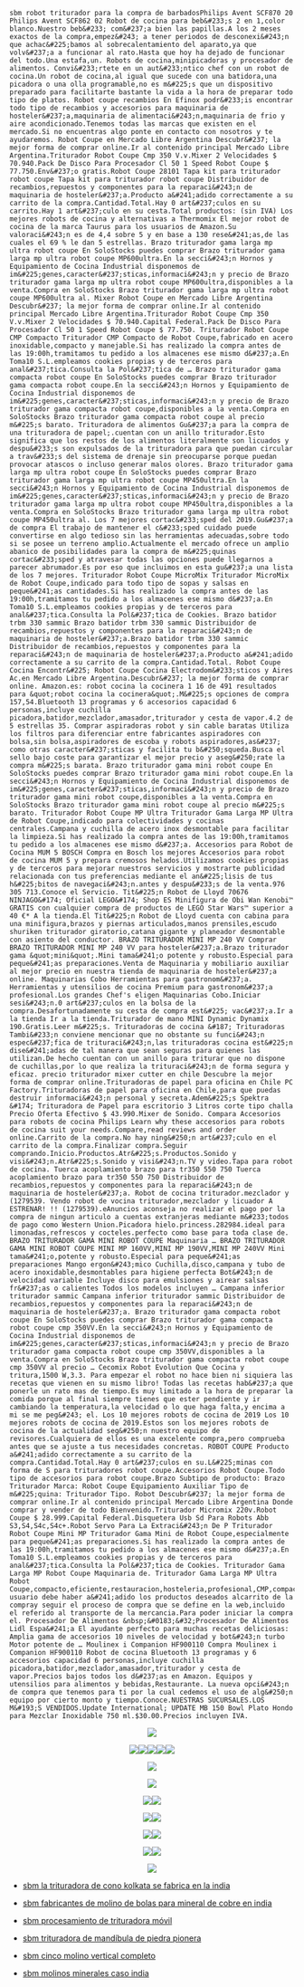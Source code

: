 
```
sbm robot triturador para la compra de barbadosPhilips Avent SCF870 20 Philips Avent SCF862 02 Robot de cocina para beb&#233;s 2 en 1,color blanco.Nuestro beb&#233; com&#237;a bien las papillas.A los 2 meses exactos de la compra,empez&#243; a tener periodos de desconexi&#243;n que achac&#225;bamos al sobrecalentamiento del aparato,ya que volv&#237;a a funcionar al rato.Hasta que hoy ha dejado de funcionar del todo.Una estafa,un. Robots de cocina,minipicadoras y procesador de alimentos. Convi&#233;rtete en un aut&#233;ntico chef con un robot de cocina.Un robot de cocina,al igual que sucede con una batidora,una picadora o una olla programable,no es m&#225;s que un dispositivo preparado para facilitarte bastante la vida a la hora de preparar todo tipo de platos. Robot coupe recambios En Efinox podr&#233;is encontrar todo tipo de recambios y accesorios para maquinaria de hosteler&#237;a,maquinaria de alimentaci&#243;n,maquinaria de frio y aire acondicionado.Tenemos todas las marcas que existen en el mercado.Si no encuentras algo ponte en contacto con nosotros y te ayudaremos. Robot Coupe en Mercado Libre Argentina Descubr&#237; la mejor forma de comprar online.Ir al contenido principal Mercado Libre Argentina.Triturador Robot Coupe Cmp 350 V.v.Mixer 2 Velocidades $ 70.940.Pack De Disco Para Procesador Cl 50 1 Speed Robot Coupe $ 77.750.Env&#237;o gratis.Robot Coupe 28101 Tapa kit para triturador robot coupe Tapa kit para triturador robot coupe Distribuidor de recambios,repuestos y componentes para la reparaci&#243;n de maquinaria de hosteler&#237;a.Producto a&#241;adido correctamente a su carrito de la compra.Cantidad.Total.Hay 0 art&#237;culos en su carrito.Hay 1 art&#237;culo en su cesta.Total productos: (sin IVA) Los mejores robots de cocina y alternativas a Thermomix El mejor robot de cocina de la marca Taurus para los usuarios de Amazon.Su valoraci&#243;n es de 4,4 sobre 5 y en base a 130 rese&#241;as,de las cuales el 69 % le dan 5 estrellas. Brazo triturador gama larga mp ultra robot coupe En SoloStocks puedes comprar Brazo triturador gama larga mp ultra robot coupe MP600ultra.En la secci&#243;n Hornos y Equipamiento de Cocina Industrial disponemos de im&#225;genes,caracter&#237;sticas,informaci&#243;n y precio de Brazo triturador gama larga mp ultra robot coupe MP600ultra,disponibles a la venta.Compra en SoloStocks Brazo triturador gama larga mp ultra robot coupe MP600ultra al. Mixer Robot Coupe en Mercado Libre Argentina Descubr&#237; la mejor forma de comprar online.Ir al contenido principal Mercado Libre Argentina.Triturador Robot Coupe Cmp 350 V.v.Mixer 2 Velocidades $ 70.940.Capital Federal.Pack De Disco Para Procesador Cl 50 1 Speed Robot Coupe $ 77.750. Triturador Robot Coupe CMP Compacto Triturador CMP Compacto de Robot Coupe,fabricado en acero inoxidable,compacto y manejable.Si has realizado la compra antes de las 19:00h,tramitamos tu pedido a los almacenes ese mismo d&#237;a.En Toma10 S.L.empleamos cookies propias y de terceros para anal&#237;tica.Consulta la Pol&#237;tica de … Brazo triturador gama compacta robot coupe En SoloStocks puedes comprar Brazo triturador gama compacta robot coupe.En la secci&#243;n Hornos y Equipamiento de Cocina Industrial disponemos de im&#225;genes,caracter&#237;sticas,informaci&#243;n y precio de Brazo triturador gama compacta robot coupe,disponibles a la venta.Compra en SoloStocks Brazo triturador gama compacta robot coupe al precio m&#225;s barato. Trituradora de alimentos Gu&#237;a para la compra de una trituradora de papel;.cuentan con un anillo triturador.Esto significa que los restos de los alimentos literalmente son licuados y despu&#233;s son expulsados de la trituradora para que puedan circular a trav&#233;s del sistema de drenaje sin preocuparse porque puedan provocar atascos o incluso generar malos olores. Brazo triturador gama larga mp ultra robot coupe En SoloStocks puedes comprar Brazo triturador gama larga mp ultra robot coupe MP450ultra.En la secci&#243;n Hornos y Equipamiento de Cocina Industrial disponemos de im&#225;genes,caracter&#237;sticas,informaci&#243;n y precio de Brazo triturador gama larga mp ultra robot coupe MP450ultra,disponibles a la venta.Compra en SoloStocks Brazo triturador gama larga mp ultra robot coupe MP450ultra al. Los 7 mejores cortac&#233;sped del 2019.Gu&#237;a de compra El trabajo de mantener el c&#233;sped cuidado puede convertirse en algo tedioso sin las herramientas adecuadas,sobre todo si se posee un terreno amplio.Actualmente el mercado ofrece un amplio abanico de posibilidades para la compra de m&#225;quinas cortac&#233;sped y atravesar todas las opciones puede llegarnos a parecer abrumador.Es por eso que incluimos en esta gu&#237;a una lista de los 7 mejores. Triturador Robot Coupe MicroMix Triturador MicroMix de Robot Coupe,indicado para todo tipo de sopas y salsas en peque&#241;as cantidades.Si has realizado la compra antes de las 19:00h,tramitamos tu pedido a los almacenes ese mismo d&#237;a.En Toma10 S.L.empleamos cookies propias y de terceros para anal&#237;tica.Consulta la Pol&#237;tica de Cookies. Brazo batidor trbm 330 sammic Brazo batidor trbm 330 sammic Distribuidor de recambios,repuestos y componentes para la reparaci&#243;n de maquinaria de hosteler&#237;a.Brazo batidor trbm 330 sammic Distribuidor de recambios,repuestos y componentes para la reparaci&#243;n de maquinaria de hosteler&#237;a.Producto a&#241;adido correctamente a su carrito de la compra.Cantidad.Total. Robot Coupe Cocina Encontr&#225; Robot Coupe Cocina Electrodom&#233;sticos y Aires Ac.en Mercado Libre Argentina.Descubr&#237; la mejor forma de comprar online. Amazon.es: robot cocina la cocinera 1 16 de 491 resultados para &quot;robot cocina la cocinera&quot;.M&#225;s opciones de compra 157,54.Bluetooth 13 programas y 6 accesorios capacidad 6 personas,incluye cuchilla picadora,batidor,mezclador,amasador,triturador y cesta de vapor.4.2 de 5 estrellas 35. Comprar aspiradoras robot y sin cable baratas Utiliza los filtros para diferenciar entre fabricantes aspiradores con bolsa,sin bolsa,aspiradores de escoba y robots aspiradores,as&#237; como otras caracter&#237;sticas y facilita tu b&#250;squeda.Busca el sello bajo coste para garantizar el mejor precio y aseg&#250;rate la compra m&#225;s barata. Brazo triturador gama mini robot coupe En SoloStocks puedes comprar Brazo triturador gama mini robot coupe.En la secci&#243;n Hornos y Equipamiento de Cocina Industrial disponemos de im&#225;genes,caracter&#237;sticas,informaci&#243;n y precio de Brazo triturador gama mini robot coupe,disponibles a la venta.Compra en SoloStocks Brazo triturador gama mini robot coupe al precio m&#225;s barato. Triturador Robot Coupe MP Ultra Triturador Gama Larga MP Ultra de Robot Coupe,indicado para colectividades y cocinas centrales.Campana y cuchilla de acero inox desmontable para facilitar la limpieza.Si has realizado la compra antes de las 19:00h,tramitamos tu pedido a los almacenes ese mismo d&#237;a. Accesorios para Robot de Cocina MUM 5 BOSCH Compra en Bosch los mejores Accesorios para robot de cocina MUM 5 y prepara cremosos helados.Utilizamos cookies propias y de terceros para mejorar nuestros servicios y mostrarte publicidad relacionada con tus preferencias mediante el an&#225;lisis de tus h&#225;bitos de navegaci&#243;n.antes y despu&#233;s de la venta.976 305 713.Conoce el Servicio. Tit&#225;n Robot de Lloyd 70676 NINJAGO&#174; Oficial LEGO&#174; Shop ES Minifigura de Obi Wan Kenobi™ GRATIS con cualquier compra de productos de LEGO Star Wars™ superior a 40 €* A la tienda.El Tit&#225;n Robot de Lloyd cuenta con cabina para una minifigura,brazos y piernas articulados,manos prensiles,escudo shuriken triturador giratorio,catana gigante y planeador desmontable con asiento del conductor. BRAZO TRITURADOR MINI MP 240 VV Comprar BRAZO TRITURADOR MINI MP 240 VV para hosteler&#237;a.Brazo triturador gama &quot;mini&quot;.Mini tama&#241;o potente y robusto.Especial para peque&#241;as preparaciones.Venta de Maquinaria y mobiliario auxiliar al mejor precio en nuestra tienda de maquinaria de hosteler&#237;a online. Maquinarias Cobo Herramientas para gastronom&#237;a. Herramientas y utensilios de cocina Premium para gastronom&#237;a profesional.Los grandes Chef's eligen Maquinarias Cobo.Iniciar sesi&#243;n.0 art&#237;culos en la bolsa de la compra.Desafortunadamente su cesta de compra est&#225; vac&#237;a.Ir a la tienda Ir a la tienda.Triturador de mano MINI Dynamic Dynamix 190.Gratis.Leer m&#225;s. Trituradoras de cocina &#187; Trituradoras Tambi&#233;n conviene mencionar que no obstante su funci&#243;n espec&#237;fica de trituraci&#243;n,las trituradoras cocina est&#225;n dise&#241;adas de tal manera que sean seguras para quienes las utilizan.De hecho cuentan con un anillo para triturar que no dispone de cuchillas,por lo que realiza la trituraci&#243;n de forma segura y eficaz. precio triturador mixer cutter en chile Descubre la mejor forma de comprar online.Trituradoras de papel para oficina en Chile PC Factory.Trituradoras de papel para oficina en Chile,para que puedas destruir informaci&#243;n personal y secreta.Adem&#225;s Spektra &#174; Trituradora de Papel para escritorio 3 Litros corte tipo challa Precio Oferta Efectivo $ 43.990.Mixer de Sonido. Compara Accesorios para robots de cocina Philips Learn why these accesorios para robots de cocina suit your needs.Compare,read reviews and order online.Carrito de la compra.No hay ning&#250;n art&#237;culo en el carrito de la compra.Finalizar compra.Seguir comprando.Inicio.Productos.Atr&#225;s.Productos.Sonido y visi&#243;n.Atr&#225;s.Sonido y visi&#243;n.TV y video.Tapa para robot de cocina. Tuerca acoplamiento brazo para tr350 550 750 Tuerca acoplamiento brazo para tr350 550 750 Distribuidor de recambios,repuestos y componentes para la reparaci&#243;n de maquinaria de hosteler&#237;a. Robot de cocina triturador.mezclador y (1279539. Vendo robot de vocina triturador,mezclador y licuador A ESTRENAR! !! (1279539).eAnuncios aconseja no realizar el pago por la compra de ningun articulo a cuentas extranjeras mediante m&#233;todos de pago como Western Union.Picadora hielo.princess.282984.ideal para limonadas,refrescos y cocteles.perfecto como base para toda clase de. BRAZO TRITURADOR GAMA MINI ROBOT COUPE Maquinaria … BRAZO TRITURADOR GAMA MINI ROBOT COUPE MINI MP 160VV,MINI MP 190VV,MINI MP 240VV Mini tama&#241;o,potente y robusto.Especial para peque&#241;as preparaciones Mango ergon&#243;mico Cuchilla,disco,campana y tubo de acero inoxidable,desmontables para higiene perfecta Bot&#243;n de velocidad variable Incluye disco para emulsiones y airear salsas fr&#237;as o calientes Todos los modelos incluyen … Campana inferior triturador sammic Campana inferior triturador sammic Distribuidor de recambios,repuestos y componentes para la reparaci&#243;n de maquinaria de hosteler&#237;a. Brazo triturador gama compacta robot coupe En SoloStocks puedes comprar Brazo triturador gama compacta robot coupe cmp 350VV.En la secci&#243;n Hornos y Equipamiento de Cocina Industrial disponemos de im&#225;genes,caracter&#237;sticas,informaci&#243;n y precio de Brazo triturador gama compacta robot coupe cmp 350VV,disponibles a la venta.Compra en SoloStocks Brazo triturador gama compacta robot coupe cmp 350VV al precio … Cecomix Robot Evolution Que Cocina y tritura,1500 W,3.3. Para empezar el robot no hace bien ni siquiera las recetas que vienen en su mismo libro! Todas las recetas hab&#237;a que ponerle un rato mas de tiempo.Es muy limitado a la hora de preparar la comida porque al final siempre tienes que ester pendiente y ir cambiando la temperatura,la velocidad o lo que haga falta,y encima a mi se me peg&#243; el. Los 10 mejores robots de cocina de 2019 Los 10 mejores robots de cocina de 2019.Estos son los mejores robots de cocina de la actualidad seg&#250;n nuestro equipo de revisores.Cualquiera de ellos es una excelente compra,pero comprueba antes que se ajuste a tus necesidades concretas. ROBOT COUPE Producto a&#241;adido correctamente a su carrito de la compra.Cantidad.Total.Hay 0 art&#237;culos en su.L&#225;minas con forma de S para trituradores robot coupe.Accesorios Robot Coupe.Todo tipo de accesorios para robot coupe.Brazo Subtipo de producto: Brazo Triturador Marca: Robot Coupe Equipamiento Auxiliar Tipo de m&#225;quina: Triturador Tipo. Robot Descubr&#237; la mejor forma de comprar online.Ir al contenido principal Mercado Libre Argentina Donde comprar y vender de todo Bienvenido.Triturador Micromix 220v.Robot Coupe $ 28.999.Capital Federal.Disquetera Usb Sd Para Robots Abb S3,S4,S4c,S4c+.Robot Servo Para La Extraci&#243;n De P Triturador Robot Coupe Mini MP Triturador Gama Mini de Robot Coupe,especialmente para peque&#241;as preparaciones.Si has realizado la compra antes de las 19:00h,tramitamos tu pedido a los almacenes ese mismo d&#237;a.En Toma10 S.L.empleamos cookies propias y de terceros para anal&#237;tica.Consulta la Pol&#237;tica de Cookies. Triturador Gama Larga MP Robot Coupe Maquinaria de. Triturador Gama Larga MP Ultra Robot Coupe,compacto,eficiente,restauracion,hosteleria,profesional,CMP,compacta,oferta.el usuario debe haber a&#241;adido los productos deseados alcarrito de la compray seguir el proceso de compra que se define en la web,incluido el referido al transporte de la mercancia.Para poder iniciar la compra el. Procesador De Alimentos &nbsp;&#0183;&#32;Procesador De Alimentos Lidl Espa&#241;a El ayudante perfecto para muchas recetas deliciosas: Amplia gama de accesorios 10 niveles de velocidad y bot&#243;n turbo Motor potente de … Moulinex i Companion HF900110 Compra Moulinex i Companion HF900110 Robot de cocina Bluetooth 13 programas y 6 accesorios capacidad 6 personas,incluye cuchilla picadora,batidor,mezclador,amasador,triturador y cesta de vapor.Precios bajos todos los d&#237;as en Amazon. Equipos y utensilios para alimentos y bebidas,Restaurante. La nueva opci&#243;n de compra que tenemos para ti por la cual cedemos el uso de alg&#250;n equipo por cierto monto y tiempo.Conoce.NUESTRAS SUCURSALES.LOS M&#193;S VENDIDOS.Update International; UPDATE MB 150 Bowl Plato Hondo para Mezclar Inoxidable 750 ml.$30.00.Precios incluyen IVA. 
```

<div align="center">

<a href="https://es-crusher.shibang-china.com/github&k=sbm+robot+triturador+para+la+compra+de+barbados"><img src="https://static.shibang-china.com/es/crusher/logo.jpg"></a>

<a href="https://es-crusher.shibang-china.com/github&k=sbm+robot+triturador+para+la+compra+de+barbados"><img src="https://static.shibang-china.com/es/crusher/index.jpg"></a><a href="https://es-crusher.shibang-china.com/material.htmlgithub&k=sbm+robot+triturador+para+la+compra+de+barbados"><img src="https://static.shibang-china.com/es/crusher/material.jpg"></a><a href="https://es-crusher.shibang-china.com/application.htmlgithub&k=sbm+robot+triturador+para+la+compra+de+barbados"><img src="https://static.shibang-china.com/es/crusher/application.jpg"></a><a href="https://es-crusher.shibang-china.com/aboutus.htmlgithub&k=sbm+robot+triturador+para+la+compra+de+barbados"><img src="https://static.shibang-china.com/es/crusher/aboutus.jpg"></a><a href="https://es-crusher.shibang-china.com/contact.htmlgithub&k=sbm+robot+triturador+para+la+compra+de+barbados"><img src="https://static.shibang-china.com/es/crusher/contact.jpg"></a>

<a href="https://es-crusher.shibang-china.com/github&k=sbm+robot+triturador+para+la+compra+de+barbados"><img src="https://static.shibang-china.com/es/crusher/banner.jpg"></a>

<a href="https://swt.shibang-china.com/github&k=sbm+robot+triturador+para+la+compra+de+barbados"><img src="https://static.shibang-china.com/es/crusher/text.jpg"></a>

<a href="https://swt.shibang-china.com/github&k=sbm+robot+triturador+para+la+compra+de+barbados"><img src="https://static.shibang-china.com/es/crusher/chat.jpg"></a><a href="https://es-crusher.shibang-china.com/contact.htmlgithub&k=sbm+robot+triturador+para+la+compra+de+barbados"><img src="https://static.shibang-china.com/es/crusher/message.jpg"></a>

<a href="https://es-crusher.shibang-china.com/products/pe.htmlgithub&k=sbm+robot+triturador+para+la+compra+de+barbados"><img src="https://static.shibang-china.com/es/crusher/pe.jpg"></a><a href="https://es-crusher.shibang-china.com/products/pf.htmlgithub&k=sbm+robot+triturador+para+la+compra+de+barbados"><img src="https://static.shibang-china.com/es/crusher/pf.jpg"></a>

<a href="https://es-crusher.shibang-china.com/products/hpt.htmlgithub&k=sbm+robot+triturador+para+la+compra+de+barbados"><img src="https://static.shibang-china.com/es/crusher/hpt.jpg"></a><a href="https://es-crusher.shibang-china.com/products/vsi.htmlgithub&k=sbm+robot+triturador+para+la+compra+de+barbados"><img src="https://static.shibang-china.com/es/crusher/vsi.jpg"></a>

<a href="https://es-crusher.shibang-china.com/products/klv.htmlgithub&k=sbm+robot+triturador+para+la+compra+de+barbados"><img src="https://static.shibang-china.com/es/crusher/klv.jpg"></a><a href="https://es-crusher.shibang-china.com/products/portable.htmlgithub&k=sbm+robot+triturador+para+la+compra+de+barbados"><img src="https://static.shibang-china.com/es/crusher/portable.jpg"></a>

<a href="https://swt.shibang-china.com/github&k=sbm+robot+triturador+para+la+compra+de+barbados"><img src="https://static.shibang-china.com/es/crusher/case.jpg"></a>

</div>


* [sbm la trituradora de cono kolkata se fabrica en la india](sbm%20la%20trituradora%20de%20cono%20kolkata%20se%20fabrica%20en%20la%20india.md)

* [sbm fabricantes de molino de bolas para mineral de cobre en india](sbm%20fabricantes%20de%20molino%20de%20bolas%20para%20mineral%20de%20cobre%20en%20india.md)

* [sbm procesamiento de trituradora móvil](sbm%20procesamiento%20de%20trituradora%20m%C3%B3vil.md)

* [sbm trituradora de mandíbula de piedra pionera](sbm%20trituradora%20de%20mand%C3%ADbula%20de%20piedra%20pionera.md)

* [sbm cinco molino vertical completo](sbm%20cinco%20molino%20vertical%20completo.md)

* [sbm molinos minerales caso india](sbm%20molinos%20minerales%20caso%20india.md)